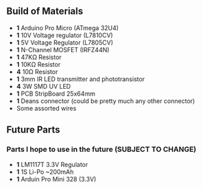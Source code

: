 ## Build of Materials

* **1**  Arduino Pro Micro (ATmega 32U4)
* **1**  10V Voltage regulator (L7810CV)
* **1**  5V Voltage Regulator (L7805CV)
* **1**  N-Channel MOSFET (IRFZ44N)
* **1**  47KΩ Resistor
* **1**  10KΩ Resistor
* **4**  10Ω Resistor
* **1**  3mm IR LED transmitter and phototransistor
* **4**  3W SMD UV LED
* **1**  PCB StripBoard 25x64mm
* **1**  Deans connector (could be pretty much any other connector)
* Some assorted wires

## Future Parts
### Parts I hope to use in the future (SUBJECT TO CHANGE)
* **1**  LM1117T 3.3V Regulator
* **1**  1S Li-Po ~200mAh
* **1**  Arduin Pro Mini 328 (3.3V)
